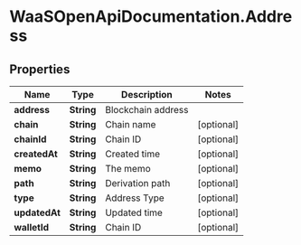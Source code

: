 # WaaSOpenApiDocumentation.Address

## Properties

Name | Type | Description | Notes
------------ | ------------- | ------------- | -------------
**address** | **String** | Blockchain address | 
**chain** | **String** | Chain name | [optional] 
**chainId** | **String** | Chain ID | [optional] 
**createdAt** | **String** | Created time | [optional] 
**memo** | **String** | The memo | [optional] 
**path** | **String** | Derivation path | [optional] 
**type** | **String** | Address Type | [optional] 
**updatedAt** | **String** | Updated time | [optional] 
**walletId** | **String** | Chain ID | [optional] 



